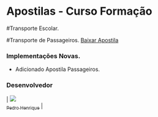 # Apostilas - Curso Formação
 
#Transporte Escolar.

#Transporte de Passageiros.
[Baixar Apostila](https://github.com/Pedrodevsobral/ApostilaCursoFormacao/raw/main/APOSTILA%20COLETIVO%2050%20HORAS%202021.pdf)

### Implementações Novas. 

- Adicionado Apostila Passageiros.

### Desenvolvedor
| [<img src="https://avatars0.githubusercontent.com/u/32919057?s=100"><br><sub>Pedro Henrique</sub>](https://github.com/Pr3d4dor) |


